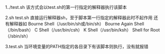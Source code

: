 1../test.sh
	该方式会以test.sh的第一行指定的解释器执行该脚本

2.sh test.sh
	直接运行解释器sh，至于脚本第一行指定的解释器此时不起作用
	还有解释器如
    Bourne Shell（/usr/bin/sh或/bin/sh）
    Bourne Again Shell（/bin/bash）
    C Shell（/usr/bin/csh）
    K Shell（/usr/bin/ksh）
    Shell for Root（/sbin/sh）

3.test.sh
	当环境变量的PATH指定的各目录下有该脚本则执行，没有就报错